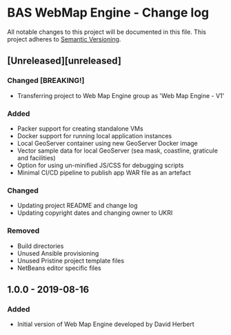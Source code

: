 # BAS WebMap Engine - Change log

All notable changes to this project will be documented in this file.
This project adheres to [Semantic Versioning](http://semver.org/spec/v2.0.0.html).

## [Unreleased][unreleased]

### Changed [BREAKING!]

* Transferring project to Web Map Engine group as 'Web Map Engine - V1'

### Added

* Packer support for creating standalone VMs
* Docker support for running local application instances
* Local GeoServer container using new GeoServer Docker image
* Vector sample data for local GeoServer (sea mask, coastline, graticule and facilities)
* Option for using un-minified JS/CSS for debugging scripts
* Minimal CI/CD pipeline to publish app WAR file as an artefact

### Changed

* Updating project README and change log
* Updating copyright dates and changing owner to UKRI

### Removed

* Build directories
* Unused Ansible provisioning
* Unused Pristine project template files
* NetBeans editor specific files

## 1.0.0 - 2019-08-16

### Added

* Initial version of Web Map Engine developed by David Herbert
